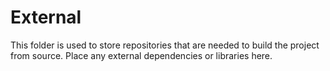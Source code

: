 # External

This folder is used to store repositories that are needed to build the project from source. Place any external dependencies or libraries here.
